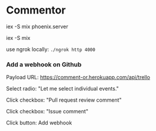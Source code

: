 # Commentor

iex -S mix phoenix.server

iex -S mix

use ngrok locally: `./ngrok http 4000`

### Add a webhook on Github

Payload URL: https://comment-or.herokuapp.com/api/trello

Select radio: "Let me select individual events."

Click checkbox: "Pull request review comment"

Click checkbox: "Issue comment"

Click button: Add webhook
